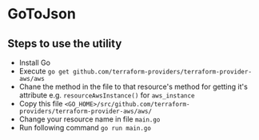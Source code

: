GoToJson
========


Steps to use the utility
------------------------
* Install Go
* Execute `go get github.com/terraform-providers/terraform-provider-aws/aws`
* Chane the method in the file to that resource's method for getting it's attribute e.g. `resourceAwsInstance()` for `aws_instance`
* Copy this file `<GO_HOME>/src/github.com/terraform-providers/terraform-provider-aws/aws/`
* Change your resource name in file `main.go`
* Run following command `go run main.go`
